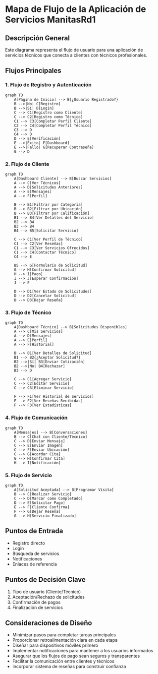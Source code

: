 # Mapa de Flujo de la Aplicación de Servicios ManitasRd1

## Descripción General
Este diagrama representa el flujo de usuario para una aplicación de servicios técnicos que conecta a clientes con técnicos profesionales.

## Flujos Principales

### 1. Flujo de Registro y Autenticación

```mermaid
graph TD
    A[Página de Inicio] --> B{¿Usuario Registrado?}
    B -->|No| C[Registro]
    B -->|Sí| D[Login]
    C --> C1[Registro como Cliente]
    C --> C2[Registro como Técnico]
    C1 --> C3[Completar Perfil Cliente]
    C2 --> C4[Completar Perfil Técnico]
    C3 --> D
    C4 --> D
    D --> E[Verificación]
    E -->|Éxito| F[Dashboard]
    E -->|Fallo| G[Recuperar Contraseña]
    G --> D
```

### 2. Flujo de Cliente

```mermaid
graph TD
    A[Dashboard Cliente] --> B[Buscar Servicios]
    A --> C[Ver Técnicos]
    A --> D[Solicitudes Anteriores]
    A --> E[Mensajes]
    A --> F[Perfil]
    
    B --> B1[Filtrar por Categoría]
    B --> B2[Filtrar por Ubicación]
    B --> B3[Filtrar por Calificación]
    B1 --> B4[Ver Detalles del Servicio]
    B2 --> B4
    B3 --> B4
    B4 --> B5[Solicitar Servicio]
    
    C --> C1[Ver Perfil de Técnico]
    C1 --> C2[Ver Reseñas]
    C1 --> C3[Ver Servicios Ofrecidos]
    C1 --> C4[Contactar Técnico]
    C4 --> E
    
    B5 --> G[Formulario de Solicitud]
    G --> H[Confirmar Solicitud]
    H --> I[Pago]
    I --> J[Esperar Confirmación]
    J --> E
    
    D --> D1[Ver Estado de Solicitudes]
    D --> D2[Cancelar Solicitud]
    D --> D3[Dejar Reseña]
```

### 3. Flujo de Técnico

```mermaid
graph TD
    A[Dashboard Técnico] --> B[Solicitudes Disponibles]
    A --> C[Mis Servicios]
    A --> D[Mensajes]
    A --> E[Perfil]
    A --> F[Historial]
    
    B --> B1[Ver Detalles de Solicitud]
    B1 --> B2{¿Aceptar Solicitud?}
    B2 -->|Sí| B3[Enviar Cotización]
    B2 -->|No| B4[Rechazar]
    B3 --> D
    
    C --> C1[Agregar Servicio]
    C --> C2[Editar Servicio]
    C --> C3[Eliminar Servicio]
    
    F --> F1[Ver Historial de Servicios]
    F --> F2[Ver Reseñas Recibidas]
    F --> F3[Ver Estadísticas]
```

### 4. Flujo de Comunicación

```mermaid
graph TD
    A[Mensajes] --> B[Conversaciones]
    B --> C[Chat con Cliente/Técnico]
    C --> D[Enviar Mensaje]
    C --> E[Enviar Imagen]
    C --> F[Enviar Ubicación]
    C --> G[Acordar Cita]
    G --> H[Confirmar Cita]
    H --> I[Notificación]
```

### 5. Flujo de Servicio

```mermaid
graph TD
    A[Solicitud Aceptada] --> B[Programar Visita]
    B --> C[Realizar Servicio]
    C --> D[Marcar como Completado]
    D --> E[Solicitar Pago]
    E --> F[Cliente Confirma]
    F --> G[Dejar Reseña]
    G --> H[Servicio Finalizado]
```

## Puntos de Entrada

- Registro directo
- Login
- Búsqueda de servicios
- Notificaciones
- Enlaces de referencia

## Puntos de Decisión Clave

1. Tipo de usuario (Cliente/Técnico)
2. Aceptación/Rechazo de solicitudes
3. Confirmación de pagos
4. Finalización de servicios

## Consideraciones de Diseño

- Minimizar pasos para completar tareas principales
- Proporcionar retroalimentación clara en cada etapa
- Diseñar para dispositivos móviles primero
- Implementar notificaciones para mantener a los usuarios informados
- Asegurar que los flujos de pago sean seguros y transparentes
- Facilitar la comunicación entre clientes y técnicos
- Incorporar sistema de reseñas para construir confianza